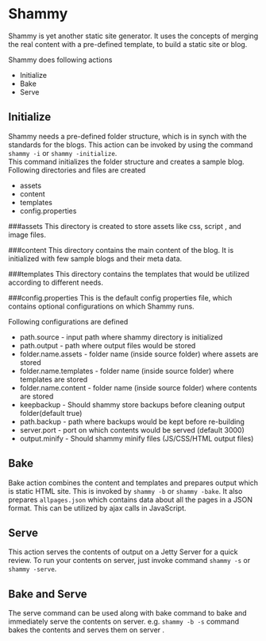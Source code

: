 Shammy
======

Shammy is yet another static site generator. It uses the concepts of merging the real content with a pre-defined template, to build a static site or blog.

Shammy does following actions

 * Initialize
 * Bake
 * Serve

Initialize
----------
Shammy needs a pre-defined folder structure, which is in synch with the standards for the blogs. This action can be invoked by using the command `shammy -i` or `shammy -initialize`.  
This command initializes the folder structure and creates a sample blog.
Following directories and files are created

 * assets
 * content
 * templates
 * config.properties

###assets
This directory is created to store assets like css, script , and image files.

###content
This directory contains the main content of the blog. It is initialized with few sample blogs and their meta data.

###templates
This directory contains the templates that would be utilized according to different needs.

###config.properties
This is the default config properties file, which contains optional configurations on which Shammy runs.

Following configurations are defined

* path.source - input path where shammy directory is initialized
* path.output - path where output files would be stored
* folder.name.assets - folder name (inside source folder) where assets are stored
* folder.name.templates - folder name (inside source folder) where templates are stored
* folder.name.content - folder name (inside source folder) where contents are stored
* keepbackup -  Should shammy store backups before cleaning output folder(default true)
* path.backup - path where backups would be kept before re-building
* server.port - port on which contents would be served (default 3000)
* output.minify - Should shammy minify files (JS/CSS/HTML output files)



Bake
----
Bake action combines the content and templates and prepares output which is static HTML site. This is invoked by `shammy -b` or `shammy -bake`. It also prepares `allpages.json` which contains data about all the pages in a JSON format. This can be utilized by ajax calls in JavaScript.

Serve
-----
This action serves the contents of output on a Jetty Server for a quick review. To run your contents on server, just invoke command `shammy -s` or `shammy -serve`.  


Bake and Serve
--------------
The serve command can be used along with bake command to bake and immediately serve the contents on server. e.g. `shammy -b -s` command bakes the contents and serves them on server .
